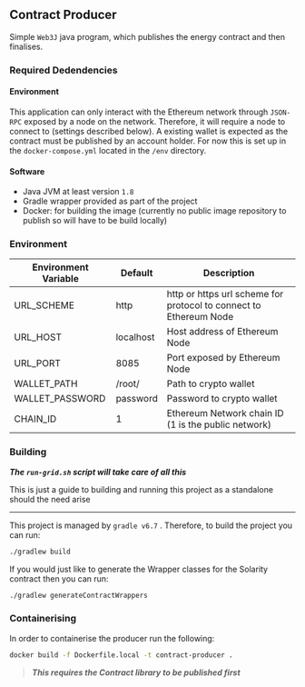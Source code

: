 ## Contract Producer

Simple ``Web3J`` java program, which publishes the energy contract and then finalises. 


### Required Dedendencies

#### Environment
This application can only interact with the Ethereum network through ``JSON-RPC`` exposed by a node on the network. Therefore, it will require a node to connect to (settings described below). A existing wallet is expected as the contract must be published by an account holder.
For now this is set up in the ``docker-compose.yml`` located in the ``/env`` directory. 

#### Software
* Java JVM at least version ``1.8``
* Gradle wrapper provided as part of the project 
* Docker: for building the image (currently no public image repository to publish so will have to be build locally)



### Environment

Environment Variable | Default | Description 
--- | --- | --- 
URL_SCHEME | http | http or https url scheme for protocol to connect to Ethereum Node 
URL_HOST | localhost | Host address of Ethereum Node
URL_PORT | 8085 | Port exposed by Ethereum Node
WALLET_PATH | /root/ | Path to crypto wallet
WALLET_PASSWORD | password | Password to crypto wallet
CHAIN_ID | 1 | Ethereum Network chain ID (1 is the public network)


### Building
***The ``run-grid.sh`` script will take care of all this*** 

This is just a guide to building and running this project as a standalone should the need arise

***

This project is managed by ``gradle v6.7`` . Therefore, to build the project you can run:
```bash 
./gradlew build 
```
If you would just like to generate the Wrapper classes for the Solarity contract then you can run:
```bash 
./gradlew generateContractWrappers
```


### Containerising
In order to containerise the producer run the following:

```bash 
docker build -f Dockerfile.local -t contract-producer .
```

> ***This requires the Contract library to be published first***

